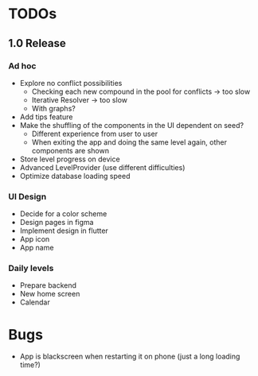 # TODOs    
## 1.0 Release
### Ad hoc
- Explore no conflict possibilities
  - Checking each new compound in the pool for conflicts -> too slow
  - Iterative Resolver -> too slow
  - With graphs?
- Add tips feature
- Make the shuffling of the components in the UI dependent on seed?
  + Different experience from user to user
  - When exiting the app and doing the same level again, other components are shown
- Store level progress on device
- Advanced LevelProvider (use different difficulties)
- Optimize database loading speed

### UI Design
- Decide for a color scheme
- Design pages in figma
- Implement design in flutter
- App icon
- App name

### Daily levels
- Prepare backend
- New home screen
- Calendar


# Bugs
- App is blackscreen when restarting it on phone (just a long loading time?)
